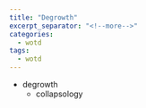 ```yaml
---
title: "Degrowth"
excerpt_separator: "<!--more-->"
categories:
  - wotd
tags:
  - wotd
---
```


* degrowth
	- collapsology
